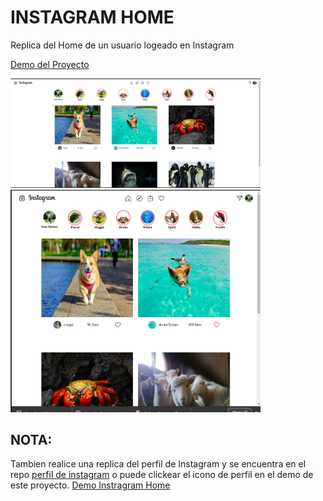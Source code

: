 # INSTAGRAM HOME

Replica del Home de un usuario logeado en Instagram

[Demo del Proyecto](https://oriananohemi.github.io/instagramHome/)

<img src="./img/demo.png" width=400px>
<img src="./img/demo1.png" width=400px>  


## NOTA:


Tambien realice una replica del perfil de Instagram y se encuentra en el repo [perfil de instagram](https://github.com/oriananohemi/instagram) o puede clickear el icono de perfil en el demo de este proyecto. 
[Demo Instragram Home](https://oriananohemi.github.io/instagramHome/)
